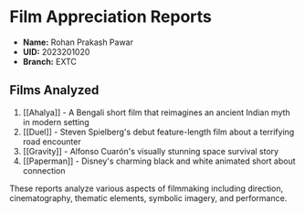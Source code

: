 # Film Appreciation Reports

- **Name:** Rohan Prakash Pawar
- **UID:** 2023201020
- **Branch:** EXTC

## Films Analyzed

1. [[Ahalya]] - A Bengali short film that reimagines an ancient Indian myth in modern setting
2. [[Duel]] - Steven Spielberg's debut feature-length film about a terrifying road encounter  
3. [[Gravity]] - Alfonso Cuarón's visually stunning space survival story
4. [[Paperman]] - Disney's charming black and white animated short about connection

These reports analyze various aspects of filmmaking including direction, cinematography, thematic elements, symbolic imagery, and performance.
